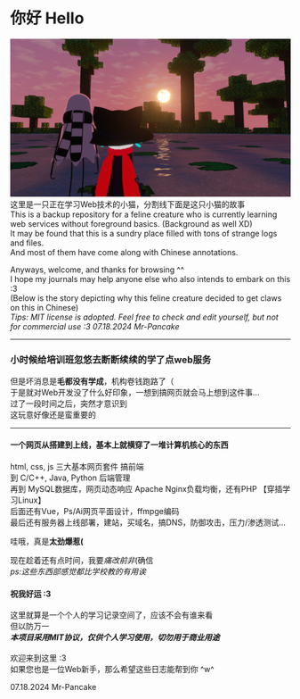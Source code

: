 # 你好 Hello
![vrc.png](vrc.png "本地图片的描述")
这里是一只正在学习Web技术的小猫，分割线下面是这只小猫的故事<br/>
This is a backup repository for a feline creature who is currently learning web services without foreground basics. (Background as well XD)<br/>
It may be found that this is a sundry place filled with tons of strange logs and files. <br/>
And most of them have come along with Chinese annotations.<br/>

Anyways, welcome, and thanks for browsing ^^<br/>
I hope my journals may help anyone else who also intends to embark on this :3 <br/>
(Below is the story depicting why this feline creature decided to get claws on this in Chinese)<br/>
*Tips: MIT license is adopted. Feel free to check and edit yourself, but not for commercial use :3*
*07.18.2024 Mr-Pancake*<br/>
***
### 小时候给培训班忽悠去断断续续的学了点web服务
但是坏消息是**毛都没有学成**，机构卷钱跑路了（<br/>
于是就对Web开发没了什么好印象，一想到搞网页就会马上想到这件事...<br/>
过了一段时间之后，突然才意识到<br/>
这玩意好像还是蛮重要的<br/>
***
#### 一个网页从搭建到上线，基本上就横穿了一堆计算机核心的东西
html, css, js 三大基本网页套件 搞前端<br/>
到 C/C++, Java, Python 后端管理<br/>
再到 MySQL数据库，网页动态响应 Apache Nginx负载均衡，还有PHP 【穿插学习Linux】<br/>
后面还有Vue，Ps/Ai网页平面设计，ffmpge编码<br/>
最后还有服务器上线部署，建站，买域名，搞DNS，防御攻击，压力/渗透测试... <br/>

哇哦，真是**太劲爆惹(**

现在趁着还有点时间，我要*痛改前非*(确信 <br/>
*ps:这些东西部感觉都比学校教的有用诶*
#### 祝我好运 :3

这里就算是一个个人的学习记录空间了，应该不会有谁来看<br/>
但以防万一<br/>
***本项目采用MIT协议，仅供个人学习使用，切勿用于商业用途***<br/>
<br/>
欢迎来到这里 :3 <br/>
如果您也是一位Web新手，那么希望这些日志能帮到你 ^w^ <br/>

07.18.2024 Mr-Pancake
